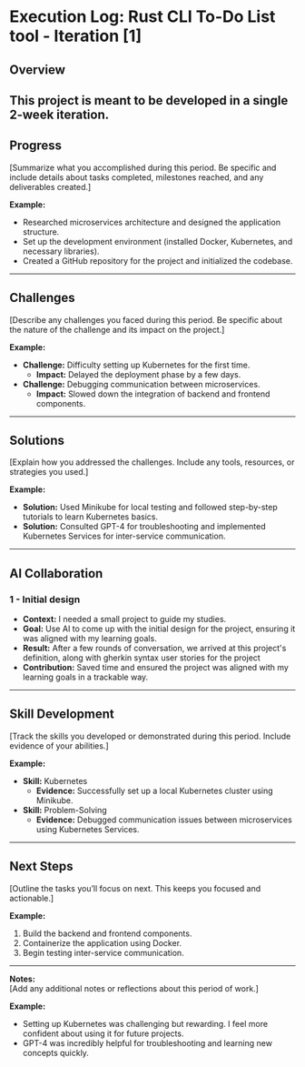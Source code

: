 # Execution Log: Rust CLI To-Do List tool - Iteration [1]

## Overview
This project is meant to be developed in a single 2-week iteration. 
---

## Progress
[Summarize what you accomplished during this period. Be specific and include details about tasks completed, milestones reached, and any deliverables created.]

**Example:**  
- Researched microservices architecture and designed the application structure.  
- Set up the development environment (installed Docker, Kubernetes, and necessary libraries).  
- Created a GitHub repository for the project and initialized the codebase.

---

## Challenges
[Describe any challenges you faced during this period. Be specific about the nature of the challenge and its impact on the project.]

**Example:**  
- **Challenge:** Difficulty setting up Kubernetes for the first time.  
  - **Impact:** Delayed the deployment phase by a few days.  
- **Challenge:** Debugging communication between microservices.  
  - **Impact:** Slowed down the integration of backend and frontend components.

---

## Solutions
[Explain how you addressed the challenges. Include any tools, resources, or strategies you used.]

**Example:**  
- **Solution:** Used Minikube for local testing and followed step-by-step tutorials to learn Kubernetes basics.  
- **Solution:** Consulted GPT-4 for troubleshooting and implemented Kubernetes Services for inter-service communication.

---

## AI Collaboration 
### 1 - Initial design
- **Context:** I needed a small project to guide my studies.
- **Goal:** Use AI to come up with the initial design for the project, ensuring it was aligned with my learning goals.  
- **Result:** After a few rounds of conversation, we arrived at this project's definition, along with gherkin syntax user stories for the project
- **Contribution:** Saved time and ensured the project was aligned with my learning goals in a trackable way.

---

## Skill Development
[Track the skills you developed or demonstrated during this period. Include evidence of your abilities.]

**Example:**  
- **Skill:** Kubernetes  
  - **Evidence:** Successfully set up a local Kubernetes cluster using Minikube.  
- **Skill:** Problem-Solving  
  - **Evidence:** Debugged communication issues between microservices using Kubernetes Services.

---

## Next Steps
[Outline the tasks you’ll focus on next. This keeps you focused and actionable.]

**Example:**  
1. Build the backend and frontend components.  
2. Containerize the application using Docker.  
3. Begin testing inter-service communication.

---

**Notes:**  
[Add any additional notes or reflections about this period of work.]

**Example:**  
- Setting up Kubernetes was challenging but rewarding. I feel more confident about using it for future projects.  
- GPT-4 was incredibly helpful for troubleshooting and learning new concepts quickly.
